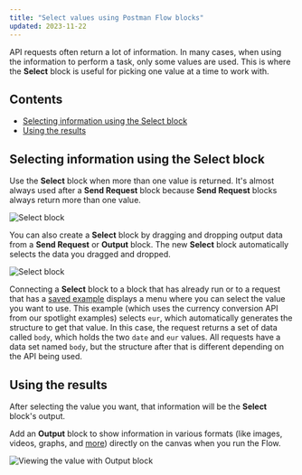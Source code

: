 ```yaml
---
title: "Select values using Postman Flow blocks"
updated: 2023-11-22
---
```


API requests often return a lot of information. In many cases, when using the information to perform a task, only some values are used. This is where the **Select** block is useful for picking one value at a time to work with.

## Contents

* [Selecting information using the Select block](#selecting-information-using-the-select-block)
* [Using the results](#using-the-results)

## Selecting information using the Select block

Use the **Select** block when more than one value is returned. It's almost always used after a **Send Request** block because **Send Request** blocks always return more than one value.

<img src="https://assets.postman.com/postman-labs-docs/concepts/adding-a-select-block-updated.gif" alt="Select block" fetchpriority="low" loading="lazy" />

You can also create a **Select** block by dragging and dropping output data from a **Send Request** or **Output** block. The new **Select** block automatically selects the data you dragged and dropped.

<img src="https://assets.postman.com/postman-docs/v10/flows-drag-and-drop-v10-20.gif" alt="Select block" fetchpriority="low" loading="lazy" />

Connecting a **Select** block to a block that has already run or to a request that has a [saved example](/docs/sending-requests/examples/) displays a menu where you can select the value you want to use. This example (which uses the currency conversion API from our spotlight examples) selects `eur`, which automatically generates the structure to get that value. In this case, the request returns a set of data called `body`, which holds the two `date` and `eur` values. All requests have a data set named `body`, but the structure after that is different depending on the API being used.

## Using the results

After selecting the value you want, that information will be the **Select** block's output.

Add an **Output** block to show information in various formats (like images, videos, graphs, and [more](/docs/postman-flows/reference/visualizing-data/)) directly on the canvas when you run the Flow.

<img src="https://assets.postman.com/postman-labs-docs/concepts/updated-viewing-variable-with-output-block.gif" alt="Viewing the value with Output block" fetchpriority="low" loading="lazy" />
